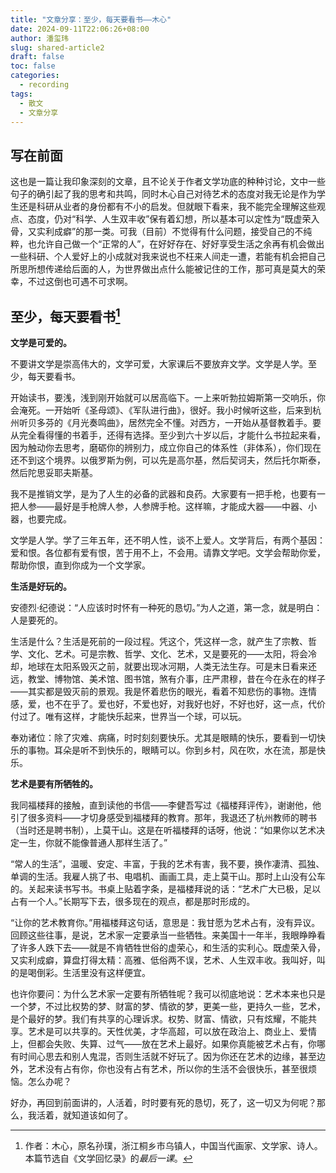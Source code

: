 ```yaml
---
title: "文章分享：至少，每天要看书——木心"
date: 2024-09-11T22:06:26+08:00
author: 潘玺玮
slug: shared-article2
draft: false
toc: false
categories:
  - recording
tags: 
  - 散文
  - 文章分享
---
```

## 写在前面
这也是一篇让我印象深刻的文章，且不论关于作者文学功底的种种讨论，文中一些句子的确引起了我的思考和共鸣，同时木心自己对待艺术的态度对我无论是作为学生还是科研从业者的身份都有不小的启发。但就眼下看来，我不能完全理解这些观点、态度，仍对“科学、人生双丰收”保有着幻想，所以基本可以定性为“既虚荣入骨，又实利成癖”的那一类。可我（目前）不觉得有什么问题，接受自己的不纯粹，也允许自己做一个“正常的人”，在好好存在、好好享受生活之余再有机会做出一些科研、个人爱好上的小成就对我来说也不枉来人间走一遭，若能有机会把自己所思所想传递给后面的人，为世界做出点什么能被记住的工作，那可真是莫大的荣幸，不过这倒也可遇不可求啊。

## 至少，每天要看书[^1]

**文学是可爱的。**

不要讲文学是崇高伟大的，文学可爱，大家课后不要放弃文学。文学是人学。至少，每天要看书。

开始读书，要浅，浅到刚开始就可以居高临下。一上来听勃拉姆斯第一交响乐，你会淹死。一开始听《圣母颂》、《军队进行曲》，很好。我小时候听这些，后来到杭州听贝多芬的《月光奏鸣曲》，居然完全不懂。对西方，一开始从基督教着手。要从完全看得懂的书着手，还得有选择。至少到六十岁以后，才能什么书拉起来看，因为触动你去思考，磨砺你的辨别力，成立你自己的体系性（非体系），你们现在还不到这个境界。以俄罗斯为例，可以先是高尔基，然后契诃夫，然后托尔斯泰，然后陀思妥耶夫斯基。

我不是推销文学，是为了人生的必备的武器和良药。大家要有一把手枪，也要有一把人参——最好是手枪牌人参，人参牌手枪。这样嘛，才能成大器——中器、小器，也要完成。

文学是人学。学了三年五年，还不明人性，谈不上爱人。文学背后，有两个基因：爱和恨。各位都有爱有恨，苦于用不上，不会用。请靠文学吧。文学会帮助你爱，帮助你恨，直到你成为一个文学家。

**生活是好玩的。**

安德烈·纪德说：“人应该时时怀有一种死的恳切。”为人之道，第一念，就是明白：人是要死的。

生活是什么？生活是死前的一段过程。凭这个，凭这样一念，就产生了宗教、哲学、文化、艺术。可是宗教、哲学、文化、艺术，又是要死的——太阳，将会冷却，地球在太阳系毁灭之前，就要出现冰河期，人类无法生存。可是末日看来还远，教堂、博物馆、美术馆、图书馆，煞有介事，庄严肃穆，昔在今在永在的样子——其实都是毁灭前的景观。我是怀着悲伤的眼光，看着不知悲伤的事物。连情感，爱，也不在乎了。爱也好，不爱也好，对我好也好，不好也好，这一点，代价付过了。唯有这样，才能快乐起来，世界当一个球，可以玩。

奉劝诸位：除了灾难、病痛，时时刻刻要快乐。尤其是眼睛的快乐，要看到一切快乐的事物。耳朵是听不到快乐的，眼睛可以。你到乡村，风在吹，水在流，那是快乐。

**艺术是要有所牺牲的。**

我同福楼拜的接触，直到读他的书信——李健吾写过《福楼拜评传》，谢谢他，他引了很多资料——才切身感受到福楼拜的教育。那年，我退还了杭州教师的聘书（当时还是聘书制），上莫干山。这是在听福楼拜的话呀，他说：“如果你以艺术决定一生，你就不能像普通人那样生活了。”

“常人的生活”，温暖、安定、丰富，于我的艺术有害，我不要，换作凄清、孤独、单调的生活。我雇人挑了书、电唱机、画画工具，走上莫干山。那时上山没有公车的。关起来读书写书。书桌上贴着字条，是福楼拜说的话：“艺术广大已极，足以占有一个人。”长期写下去，很多现在的观点，都是那时形成的。

“让你的艺术教育你。”用福楼拜这句话，意思是：我甘愿为艺术占有，没有异议。回顾这些往事，是说，艺术家一定要承当一些牺牲。来美国十一年半，我眼睁睁看了许多人跌下去——就是不肯牺牲世俗的虚荣心，和生活的实利心。既虚荣入骨，又实利成癖，算盘打得太精：高雅、低俗两不误，艺术、人生双丰收。我叫好，叫的是喝倒彩。生活里没有这样便宜。

也许你要问：为什么艺术家一定要有所牺牲呢？我可以彻底地说：艺术本来也只是一个梦，不过比权势的梦、财富的梦、情欲的梦，更美一些，更持久一些，艺术，是个最好的梦。我们有共享的心理诉求。权势、财富、情欲，只有炫耀，不能共享。艺术是可以共享的。天性优美，才华高超，可以放在政治上、商业上、爱情上，但都会失败、失算、过气——放在艺术上最好。如果你真能被艺术占有，你哪有时间心思去和别人鬼混，否则生活就不好玩了。因为你还在艺术的边缘，甚至边外，艺术没有占有你，你也没有占有艺术，所以你的生活不会很快乐，甚至很烦恼。怎么办呢？

好办，再回到前面讲的，人活着，时时要有死的恳切，死了，这一切又为何呢？那么，我活着，就知道该如何了。

[^1]: 作者：木心，原名孙璞，浙江桐乡市乌镇人，中国当代画家、文学家、诗人。本篇节选自《文学回忆录》的*最后一课*。